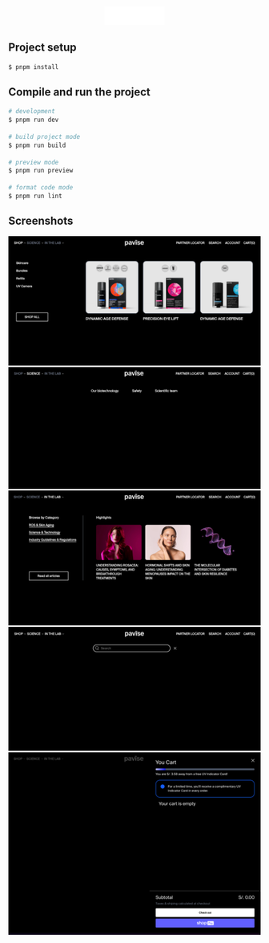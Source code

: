 <p align="center">
<img src="./public/pavise.webp" width="120" alt="Pavise Logo" />
</p>

## Project setup

```bash
$ pnpm install
```

## Compile and run the project

```bash
# development
$ pnpm run dev

# build project mode
$ pnpm run build

# preview mode
$ pnpm run preview

# format code mode
$ pnpm run lint
```

## Screenshots

![Captura de Pantalla](./public/screenshots/screenshot-1.png)
![Captura de Pantalla](./public/screenshots/screenshot-2.png)
![Captura de Pantalla](./public/screenshots/screenshot-3.png)
![Captura de Pantalla](./public/screenshots/screenshot-4.png)
![Captura de Pantalla](./public/screenshots/screenshot-5.png)
